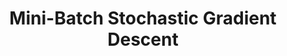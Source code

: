---
title: "Mini-Batch Stochastic Gradient Descent"

categories: ['']

tags: ['Mini', 'Batch', 'Stochastic', 'Gradient', 'Descent']

arabic: ['التدرج الاشتقاقي العشوائي مع الدفعات الصغيرة']

publishers: ['معجم مصطلحات التعلم الآلي والتعلم العميق وعلم البيانات']

types: "word"

slug: ""
---